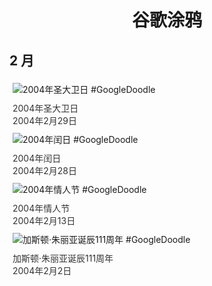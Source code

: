 
<h1 align="center"> 谷歌涂鸦 </h1>




## 2 月

<div class="image">


<img src="" alt="2004年圣大卫日 #GoogleDoodle" style="margin: 5px"/>
<div class="info" style="font-size: 14px; color:#333333; margin:5px"><div class="title">2004年圣大卫日</div><div class="date">2004年2月29日</div></div>

<img src="" alt="2004年闰日 #GoogleDoodle" style="margin: 5px"/>
<div class="info" style="font-size: 14px; color:#333333; margin:5px"><div class="title">2004年闰日</div><div class="date">2004年2月28日</div></div>

<img src="" alt="2004年情人节 #GoogleDoodle" style="margin: 5px"/>
<div class="info" style="font-size: 14px; color:#333333; margin:5px"><div class="title">2004年情人节</div><div class="date">2004年2月13日</div></div>

<img src="" alt="加斯顿·朱丽亚诞辰111周年 #GoogleDoodle" style="margin: 5px"/>
<div class="info" style="font-size: 14px; color:#333333; margin:5px"><div class="title">加斯顿·朱丽亚诞辰111周年</div><div class="date">2004年2月2日</div></div>

</div>








